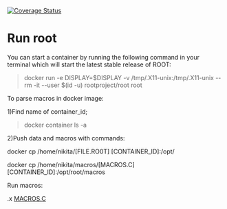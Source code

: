 [![Coverage Status](https://coveralls.io/repos/github/f1yToMoon/root/badge.svg?branch=main)](https://coveralls.io/github/f1yToMoon/root?branch=main)
# Run root
You can start a container by running the following command in your terminal which will start the latest stable release of ROOT:

> docker run -e DISPLAY=$DISPLAY -v /tmp/.X11-unix:/tmp/.X11-unix --rm -it --user $(id -u) rootproject/root root

To parse macros in docker image:

1)Find name of container_id;

  > docker container ls -a
  
2)Push data and macros with commands:
 
  docker cp /home/nikita/[FILE.RO0T] [CONTAINER_ID]:/opt/ 
 
  docker cp /home/nikita/macros/[MACROS.C] [CONTAINER_ID]:/opt/root/macros
  
Run macros:
   
  .x [MACROS.C]("arguments")
   
